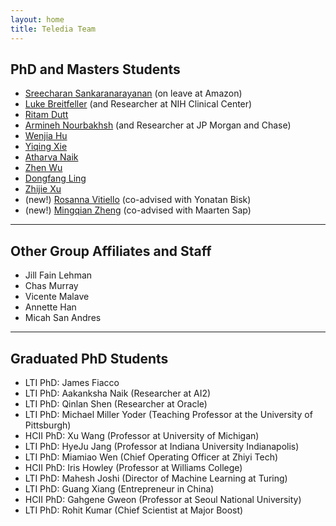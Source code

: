 ```yaml
---
layout: home
title: Teledia Team
---
```

## PhD and Masters Students

- [Sreecharan Sankaranarayanan](https://www.linkedin.com/in/sreecharansankaranarayanan/) (on leave at Amazon)
- [Luke Breitfeller](https://www.lti.cs.cmu.edu/people/students/breitfeller-luke.html) (and Researcher at NIH Clinical Center)
- [Ritam Dutt](https://shorit.github.io/)
- [Armineh Nourbakhsh](https://scholar.google.com/citations?user=Itf3MeIAAAAJ&hl=en) (and Researcher at JP Morgan and Chase)
- [Wenjia Hu](https://scholar.google.com/citations?user=qklNza8AAAAJ&hl=en)
- [Yiqing Xie](https://yiqingxyq.github.io/)
- [Atharva Naik](https://atharva-naik.github.io/) 
- [Zhen Wu](https://www.lti.cs.cmu.edu/people/students/wu-zhen.html)
- [Dongfang Ling](https://www.linkedin.com/in/dongfang-ling/?locale=en_US)
- [Zhijie Xu](https://scholar.google.com/citations?user=ksZUhSIAAAAJ&hl=en)
- (new!) [Rosanna Vitiello](https://rosavitiello.github.io/) (co-advised with Yonatan Bisk)
- (new!) [Mingqian Zheng](https://eeelisa.github.io/) (co-advised with Maarten Sap)

---

## Other Group Affiliates and Staff

- Jill Fain Lehman
- Chas Murray
- Vicente Malave
- Annette Han
- Micah San Andres

---
## Graduated PhD Students

- LTI PhD: James Fiacco
- LTI PhD: Aakanksha Naik (Researcher at AI2)
- LTI PhD: Qinlan Shen (Researcher at Oracle)
- LTI PhD: Michael Miller Yoder (Teaching Professor at the University of Pittsburgh)
- HCII PhD: Xu Wang (Professor at University of Michigan)
- LTI PhD: HyeJu Jang (Professor at Indiana University Indianapolis)
- LTI PhD: Miamiao Wen (Chief Operating Officer at Zhiyi Tech)
- HCII PhD: Iris Howley (Professor at Williams College)
- LTI PhD: Mahesh Joshi (Director of Machine Learning at Turing)
- LTI PhD: Guang Xiang (Entrepreneur in China)
- HCII PhD: Gahgene Gweon (Professor at Seoul National University)
- LTI PhD: Rohit Kumar (Chief Scientist at Major Boost)

